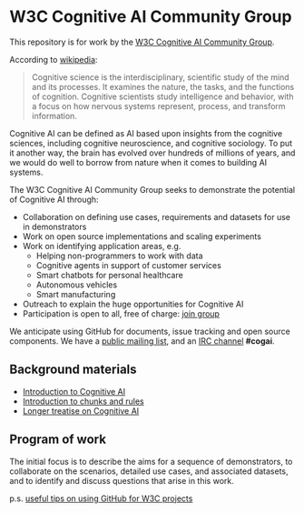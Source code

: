 # W3C Cognitive AI Community Group
This repository is for work by the [W3C Cognitive AI Community Group](https://www.w3.org/community/cogai/).

According to [wikipedia](https://en.wikipedia.org/wiki/Cognitive_science):

<blockquote>
Cognitive science is the interdisciplinary, scientific study of the mind and its processes. It examines the nature, the tasks, and the functions of cognition. Cognitive scientists study intelligence and behavior, with a focus on how nervous systems represent, process, and transform information.
</blockquote>

Cognitive AI can be defined as AI based upon insights from the cognitive sciences, including cognitive neuroscience, and cognitive sociology.  To put it another way, the brain has evolved over hundreds of millions of years, and we would do well to borrow from nature when it comes to building AI systems.

The W3C Cognitive AI Community Group seeks to demonstrate the potential of Cognitive AI through:

* Collaboration on defining use cases, requirements and datasets for use in demonstrators
* Work on open source implementations and scaling experiments
* Work on identifying application areas, e.g.
  * Helping non-programmers to work with data
  * Cognitive agents in support of customer services 
  * Smart chatbots for personal healthcare
  * Autonomous vehicles
  * Smart manufacturing
* Outreach to explain the huge opportunities for Cognitive AI
* Participation is open to all, free of charge: [join group](https://www.w3.org/community/cogai/join)

We anticipate using GitHub for documents, issue tracking and open source components. We have a [public mailing list](https://lists.w3.org/Archives/Public/public-cogai/), and an [IRC channel](https://www.w3.org/wiki/IRC) **#cogai**.

## Background materials

* [Introduction to Cognitive AI](https://www.w3.org/Data/demos/chunks/chunks-20200110.pdf)
* [Introduction to chunks and rules](https://www.w3.org/Data/demos/chunks/chunks-20200110.pdf)
* [Longer treatise on Cognitive AI](https://www.w3.org/Data/demos/chunks/chunks.html)

## Program of work

The initial focus is to describe the aims for a sequence of demonstrators, to collaborate on the scenarios, detailed use cases, and associated datasets, and to identify and discuss questions that arise in this work.

p.s. [useful tips on using GitHub for W3C projects](https://w3c.github.io/)
